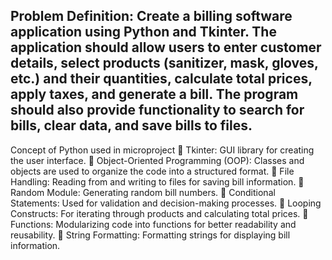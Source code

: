 Problem Definition:
Create a billing software application using Python and Tkinter. The application should allow
users to enter customer details, select products (sanitizer, mask, gloves, etc.) and their quantities,
calculate total prices, apply taxes, and generate a bill. The program should also provide
functionality to search for bills, clear data, and save bills to files.
------------------------------------------------------------------------------------------------------------------
Concept of Python used in microproject
 Tkinter: GUI library for creating the user interface.
 Object-Oriented Programming (OOP): Classes and objects are used to organize the code
into a structured format.
 File Handling: Reading from and writing to files for saving bill information.
 Random Module: Generating random bill numbers.
 Conditional Statements: Used for validation and decision-making processes.
 Looping Constructs: For iterating through products and calculating total prices.
 Functions: Modularizing code into functions for better readability and reusability.
 String Formatting: Formatting strings for displaying bill information.

